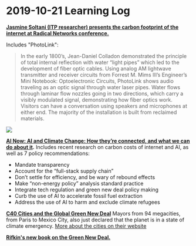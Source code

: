# 2019-10-21 Learning Log

**[Jasmine Soltani (ITP researcher) presents the carbon footprint of the internet at Radical Networks conference.](https://radicalnetworks.org/participants/jasmine-soltani/)** 

Includes "PhotoLink":

> In the early 1800’s, Jean-Daniel Colladon demonstrated the principle of total internal reflection with water “light pipes” which led to the development of fiber optic cables. Using analog AM lightwave transmitter and receiver circuits from Forrest M. Mims III’s Engineer’s Mini Notebook: Optoelectronic Circuits, PhotoLink shows audio traveling as an optic signal through water laser pipes. Water flows through laminar flow nozzles going in two directions, which carry a visibly modulated signal, demonstrating how fiber optics work. Visitors can have a conversation using speakers and microphones at either end. The majority of the installation is built from reclaimed materials.

<img src="https://radicalnetworks.org/participants/jasmine-soltani/PhotoLink4.jpg"> 

**[AI Now: AI and Climate Change: How they’re connected, and what we can do about it](https://medium.com/@AINowInstitute/ai-and-climate-change-how-theyre-connected-and-what-we-can-do-about-it-6aa8d0f5b32c).** Includes recent research on carbon costs of internet and AI, as well as 7 policy recommendations: 

* Mandate transparency
* Account for the “full-stack supply chain”
* Don’t settle for efficiency, and be wary of rebound effects
* Make “non-energy policy” analysis standard practice
* Integrate tech regulation and green new deal policy making
* Curb the use of AI to accelerate fossil fuel extraction
* Address the use of AI to harm and exclude climate refugees

**[C40 Cities and the Global Green New Deal](https://www.fastcompany.com/90414606/the-worlds-mayors-are-calling-for-a-global-green-new-deal)** Mayors from 94 megacities, from Paris to Mexico City, also just declared that the planet is in a state of climate emergency. [More about the cities on their website](https://www.c40.org/cities)

**[Rifkin's new book on the Green New Deal.](https://www.foet.org/books/the-green-new-deal/)**  